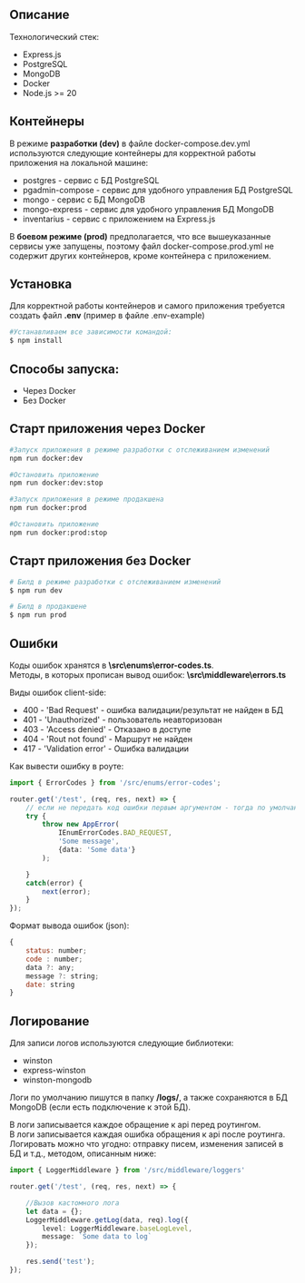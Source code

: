 ## Описание
Технологический стек:

- Express.js
- PostgreSQL
- MongoDB
- Docker
- Node.js >= 20

## Контейнеры

В режиме **разработки (dev)** в файле docker-compose.dev.yml используются следующие контейнеры для корректной работы приложения на локальной машине:
- postgres - сервис с БД PostgreSQL
- pgadmin-compose - сервис для удобного управления БД PostgreSQL
- mongo - сервис c БД MongoDB
- mongo-express - сервис для удобного управления БД MongoDB
- inventarius - сервис с приложением на Express.js

В **боевом режиме (prod)** предполагается, что все вышеуказанные сервисы уже запущены, поэтому файл docker-compose.prod.yml не содержит других контейнеров, кроме контейнера с приложением.

## Установка

Для корректной работы контейнеров и самого приложения требуется создать файл **.env** (пример в файле .env-example)

```bash
#Устанавливаем все зависимости командой:
$ npm install
```

## Способы запуска:
- Через Docker
- Без Docker

## Старт приложения через Docker
```bash
#Запуск приложения в режиме разработки с отслеживанием изменений
npm run docker:dev  

#Остановить приложение
npm run docker:dev:stop

#Запуск приложения в режиме продакшена
npm run docker:prod  

#Остановить приложение
npm run docker:prod:stop
```

## Старт приложения без Docker

```bash
# Билд в режиме разработки с отслеживанием изменений
$ npm run dev

# Билд в продакшене
$ npm run prod
```

## Ошибки

Коды ошибок хранятся в **\src\enums\error-codes.ts**.  
Методы, в которых прописан вывод ошибок: **\src\middleware\errors.ts**  

Виды ошибок client-side:
- 400 - 'Bad Request' - ошибка валидации/результат не найден в БД
- 401 - 'Unauthorized' - пользователь неавторизован
- 403 - 'Access denied' - Отказано в доступе
- 404 - 'Rout not found' - Маршрут не найден    
- 417 - 'Validation error' - Ошибка валидации
    
Как вывести ошибку в роуте:
```ts
import { ErrorCodes } from '/src/enums/error-codes';

router.get('/test', (req, res, next) => {
    // если не передать код ошибки первым аргументом - тогда по умолчанию выведется ошибка 404
    try {
        throw new AppError(
            IEnumErrorCodes.BAD_REQUEST, 
            'Some message', 
            {data: 'Some data'}
        );

    }
    catch(error) {
        next(error);
    }
});
```
Формат вывода ошибок (json):

```js
{
    status: number;
    code : number;
    data ?: any;
    message ?: string;
    date: string
}
```

## Логирование

Для записи логов используются следующие библиотеки:
- winston
- express-winston
- winston-mongodb

Логи по умолчанию пишутся в папку **/logs/**, а также сохраняются в БД MongoDB (если есть подключение к этой БД).

В логи записывается каждое обращение к api перед роутингом.  
В логи записывается каждая ошибка обращения к api после роутинга.  
Логировать можно что угодно: отправку писем, изменения записей в БД и т.д., методом, описанным ниже:
```ts
import { LoggerMiddleware } from '/src/middleware/loggers'

router.get('/test', (req, res, next) => {

    //Вызов кастомного лога
    let data = {};
    LoggerMiddleware.getLog(data, req).log({
        level: LoggerMiddleware.baseLogLevel,
        message: `Some data to log`
    });

    res.send('test');
});
```


